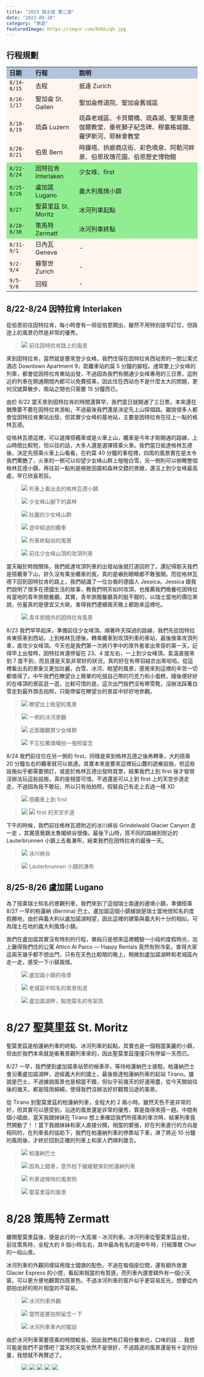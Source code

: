 ```yaml
---
title: "2023 瑞士遊 第二週"
date: "2023-08-28"
category: "旅遊"
featuredImage: https://imgur.com/R4GLcqh.jpg
---
```


## 行程規劃
<table bgcolor="SeaShell">
  <tr bgcolor="LightSteelBlue">
    <td><strong>日期</strong></td>
    <td><strong>行程</strong></td>
    <td><strong>說明</strong></td>
  </tr>
  <tr>
    <td><code>8/14-8/15</code></td>
    <td>去程</td>
    <td>抵達 Zurich</td>
  </tr>
  <tr>
    <td><code>8/16-1/17</code></td>
    <td>聖加侖 St. Gallen</td>
    <td>聖加侖修道院、聖加侖舊城區</td>
  </tr>
  <tr>
    <td><code>8/18-8/19</code></td>
    <td>琉森 Luzern</td>
    <td>琉森老城區、卡貝爾橋、琉森湖、聖萊奧德伽爾教堂、垂死獅子紀念碑、穆塞格城牆、羅伊斯河、耶穌會教堂</td>
  </tr>
  <tr>
    <td><code>8/20-8/21</code></td>
    <td>伯恩 Bern</td>
    <td>時鐘塔、拱廊商店街、彩色噴泉、阿勒河畔景、伯恩玫瑰花園、伯恩歷史博物館</td>
  </tr>
  <tr bgcolor="LightGreen">
    <td><code>8/22-8/24</code></td>
    <td>因特拉肯 Interlaken</td>
    <td>少女峰、first</td>
  </tr>
  <tr bgcolor="LightGreen">
    <td><code>8/25-8/26</code></td>
    <td>盧加諾 Lugano</td>
    <td>義大利風情小鎮</td>
  </tr>
  <tr bgcolor="LightGreen">
    <td><code>8/27</code></td>
    <td>聖莫里茲 St. Moritz</td>
    <td>冰河列車起點</td>
  </tr>
  <tr bgcolor="LightGreen">
    <td><code>8/28-8/30</code></td>
    <td>策馬特 Zermatt</td>
    <td>冰河列車終點</td>
  </tr>
  <tr>
    <td><code>8/31-9/1</code></td>
    <td>日內瓦 Geneve</td>
    <td>-</td>
  </tr>
  <tr>
    <td><code>9/2-9/4</code></td>
    <td>蘇黎世 Zurich</td>
    <td>-</td>
  </tr>
  <tr>
    <td><code>9/5-9/6</code></td>
    <td>回程</td>
    <td>-</td>
  </tr>
</table>

## 8/22-8/24 因特拉肯 Interlaken
從伯恩前往因特拉肯，每小時會有一班從伯恩開出，雖然不用特別提早訂位，但路途上的風景仍然是非常的優秀。
> ![](https://imgur.com/lOktoYn.jpg)
> 前往因特拉肯路上的風景

來到因特拉肯，當然就是要來登少女峰。我們住宿在因特拉肯西站旁的一間公寓式酒店 Downtown Apartment 9，距離車站約莫 5 分鐘的腳程。通常要上少女峰的列車，都會從因特拉肯東站出發，不過因為我們有開通少女峰專用的三日票，這附近的列車在開通期間內都可以免費搭乘，因此住在西站也不是什麼太大的問題，更何況就算散步，兩站之間也只需要 15 分鐘而已。

由於 8/22 當天來到因特拉肯的時間還算早，我們當日就開通了三日票，本來還在猶豫要不要在因特拉肯游船，不過最後我們還是決定先上山探個路。雖說很多人都會從因特拉肯東站出發，但其實少女峰的基地站，主要是因特拉肯在往上一點的格林瓦德。

從格林瓦德這裡，可以選擇搭纜車或是火車上山，纜車是今年才剛開通的路線，上山時間比較短，但以往的話，大多人還是選擇搭乘火車。我們當日抵達格林瓦德後，決定先搭乘火車上山看看，在約莫 40 分鐘的車程裡，四周的風景實在是太令我們驚艷了，火車的一側可以仰望少女峰山群上皚皚白雪，另一側則可以俯瞰整個格林瓦德小鎮，再往前一點則是極致田園和森林交錯的景緻，還沒上到少女峰最高處，早已欣喜若狂。
> ![](https://imgur.com/cGgcYW5.jpg)
> 列車上看出去的格林瓦德小鎮

> ![](https://imgur.com/g5jfgey.jpg)
> 少女峰山腳下的森林

> ![](https://imgur.com/iZd9IYl.jpg)
> 壯麗的少女峰山群

> ![](https://imgur.com/bxwjbnL.jpg)
> 途中經過的纜車

> ![](https://imgur.com/bGnvs5h.jpg)
> 列車終點站的風景

> ![](https://imgur.com/R4GLcqh.jpg)
> 前往少女峰山頂的攻頂列車

當天礙於時間關係，我們抵達攻頂列車的出發站後就打道回府了。還記得那天我們是搭纜車下山，許久沒有乘坐纜車的我，真的是嚇到眼睛都不敢張開。而從格林瓦德下回到因特拉肯的路上，我們結識了一位台裔的德國人 Jessica。Jessica 跟我們說明了很多在德國生活的故事，教我們明天如何攻頂，也推薦我們晚餐吃因特拉肯當地的青年旅館餐廳。其實，青年旅館餐廳真的挺不錯的，以瑞士當地的價位來說，份量真的是便宜又大碗，害得我們連續兩天晚上都跑來這裡吃。
> ![](https://imgur.com/KY3ACTC.jpg)
> 青年旅館外的因特拉肯風景

8/23 我們早早起床，準備前往少女峰頂。順著昨天探過的路線，我們先從因特拉肯東搭車到西站，上到格林瓦德後，轉乘纜車到攻頂列車的車站，最後換乘攻頂列車，直攻少女峰頂。今天也是我們第一次將行李中的厚外套拿出來穿的第一天，記得早上出發時，因特拉肯還停留在 23、4 度左右，一上到少女峰頂，氣溫直接來到 7 度不到，而且還是天氣非常好的狀況，真的好在有帶羽絨衣出來哈哈。從這裡看出去的景象又更加壯麗，白雪、冰河、眺望的風景，感覺來到這裡的辛苦一切都值得了。中午我們在瞭望台上簡單的吃個自己帶的巧克力和小蛋糕，隨後便好好的在峰頂的景區逛一逛，比較可惜的是，這次出門我們沒有帶雪靴，沒辦法踩著白雪走到最外頭去拍照，只能停留在瞭望台的景區中好好地參觀。
> ![](https://imgur.com/oX9jhT7.jpg)
> 瞭望台上眺望的風景

> ![](https://imgur.com/K9edfKW.jpg)
> 一側的冰河景觀

> ![](https://imgur.com/fGb3B6O.jpg)
> 近距離觀賞少女峰群

> ![](https://imgur.com/LbPC4xX.jpg)
> 不忘拉著旗幟拍一張照留念
<!-- > ![](https://imgur.com/c4gNeRw.jpg) -->

8/24 我們前往位在另一側的 first，同樣是來到格林瓦德之後再轉車，大約搭乘 20 分鐘左右的纜車就可以抵達。其實本來是要來這裡玩山麓的遊樂設施，但這些設施似乎都需要預訂，或是於格林瓦德出發時買票，結果我們上到 first 後才發現沒辦法玩這些設施，真的是相當可惜。不過還是可以上到 first 上的天空步道走走，不過因為我不敢玩，所以只有拍拍照，假裝自己有走上去過一樣 XD

> ![](https://imgur.com/taYPX1W.jpg)
> 搭纜車上到 first

> ![](https://imgur.com/O4Xu3iX.jpg)
> ![](https://imgur.com/S3GJrmW.jpg)
> first 的天空步道

下午的時候，我們前往格林瓦德附近的冰川峽谷 Grindelwald Glacier Canyon 走一走 ，其實感覺跟太魯閣峽谷很像。最後下山時，搭不同的路線到附近的 Lauterbrunnen 小鎮上去看瀑布，結束我們在因特拉肯的最後一天。

> ![](https://imgur.com/v60vftE.jpg)
> 冰川峽谷
<!-- > ![](https://imgur.com/6ZjUfTO.jpg) -->
> ![](https://imgur.com/87uoCFQ.jpg)
> Lauterbrunnen 小鎮的瀑布


## 8/25-8/26 盧加諾 Lugano
為了搭乘瑞士知名的景觀列車，我們來到了這個瑞士南邊的邊境小鎮，準備搭乘 8/27 一早的柏蓮納 (Bernina) 巴士。盧加諾這個小鎮據說是瑞士當地很知名的度假勝地，由於與義大利以盧加諾湖相望，因此這裡的建築與義大利十分的相似，可為瑞士在地的義大利風情小鎮。

我們在盧加諾其實沒有特別的行程，單純只是想來這裡體驗一小段的度假時光，加上難得我們住的公寓 Attico Al Parco — Happy Rentals 竟然有附冷氣，害得大家這兩天幾乎都不想出門，只有在天色比較暗的晚上，稍微到盧加諾湖畔和老城區內走一走，感受一下小鎮風情。
> ![](https://imgur.com/j4nC5ZU.jpg)
> 盧加諾小鎮的夜景

> ![](https://imgur.com/GQ02Lfq.jpg)
> 老城區中知名的取景街道

> ![](https://imgur.com/LTN4h7s.jpg)
> 盧加諾湖畔，點燈莫名的有氣氛

# 8/27 聖莫里茲 St. Moritz
聖莫里茲是柏蓮納列車的終點、冰河列車的起點，其實也是一個相當美麗的小鎮，但由於我們本來就是衝著景觀列車來的，因此聖莫里茲僅僅只有停留一天而已。

8/27 一早，我們便到盧加諾車站旁的候車亭，等待柏蓮納巴士接駁。柏蓮納巴士會沿著盧加諾湖畔，途經義大利的國土，最後抵達柏蓮納列車的起站 Tirano。雖說是巴士，不過據說風景也是相當不錯，但似乎前幾天的好運用盡，從今天開始往後的幾天，都是陰雨綿綿，使得我們沒辦法好好觀賞沿途的美景。

從 Tirano 到聖莫里茲的柏蓮納列車，全程大約 2 兩小時。雖然天色不是非常的好，但其實可以感受到，沿途的風景還是非常的優秀，算是值得來搭一趟。中間有個小插曲，當天我跟妹妹在 Tirano 想上車確認我們所搭乘的車次時，結果列車竟然開動了！！當下我跟妹妹和家人直接分開，相當的緊張，好在列車進行的方向是相同的，在列車長的協助下，我們在柏蓮納列車的停靠站下車，淋了將近 10 分鐘的風雨後，才終於回到正確的列車上和家人們順利匯合。
> ![](https://imgur.com/DtBrDMv.jpg)
> 柏蓮納巴士

> ![](https://imgur.com/KvJKMLq.jpg)
> 因為上錯車，意外拍下緩緩駛來的柏蓮納列車

> ![](https://imgur.com/vAyANK2.jpg)
> 列車過彎時的風景照

> ![](https://imgur.com/RJWgPkb.jpg)
> 聖莫里茲的風景

# 8/28 策馬特 Zermatt
離開聖莫里茲後，便是此行的一大高潮 - 冰河列車。冰河列車從聖莫里茲出發，前往策馬特，全程大約 8 個小時左右，其中最為有名的是中午時，行經庫爾 Chur 的一段山景。

冰河列車的外觀同樣採用瑞士國旗的配色，不過在每個座位間，還有額外放置 Glacier Express 的小燈，看起來相當的有質感，而列車內還會額外有一個小天窗，可以更方便地觀賞四周景色。不過冰河列車的窗戶似乎更容易反光，想要從內部拍出好的照片相當的不容易。

> ![](https://imgur.com/Nk6cM0p.jpg)
> 冰河列車外觀

> ![](https://imgur.com/GPMoZ5L.jpg)
> 當然是要拍照留念一下

> ![](https://imgur.com/ZDLRvGm.jpg)
> 冰河列車車內的擺設

由於冰河列車需要搭乘的時間較長，因此我們有訂兩份餐來吃，口味的話 ... 我想可能是我們不習慣吧？當天的天氣依然不是很好，不過路途的風景還是有十足的份量，我想就不再贅述了。

> ![](https://imgur.com/yxLbikL.jpg)
> ![](https://imgur.com/8b55qm5.jpg)
> ![](https://imgur.com/fHW6hPQ.jpg)
> ![](https://imgur.com/g7Psv1r.jpg)
> ![](https://imgur.com/tsi4lgL.jpg)

